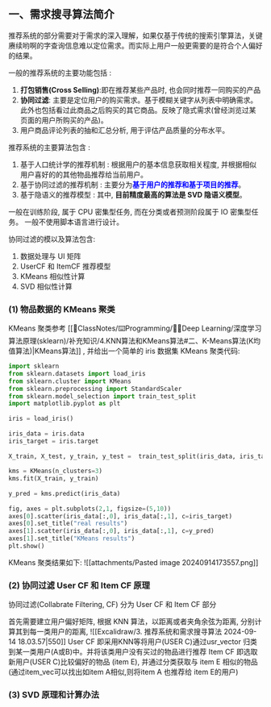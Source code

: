 ## 一、需求搜寻算法简介 
推荐系统的部分需要对于需求的深入理解，如果仅基于传统的搜索引擎算法，关键赓续哟啊的字查询信息难以定位需求。而实际上用户一般更需要的是符合个人偏好的结果。

一般的推荐系统的主要功能包括 : 
1. **打包销售(Cross Selling)**:即在推荐某些产品时, 也会同时推荐一同购买的产品
2. **协同过滤**: 主要是定位用户的购买需求。基于模糊关键字从列表中明确需求。此外也包括看过此商品之后购买的其它商品。反映了隐式需求(曾经浏览过某页面的用户所购买的产品)。
3. 用户商品评论列表的抽和汇总分析, 用于评估产品质量的分布水平。

推荐系统的主要算法包含 : 
1. 基于人口统计学的推荐机制 : 根据用户的基本信息获取相关程度, 并根据相似用户喜好的的其他物品推荐给当前用户。
2. 基于协同过滤的推荐机制 : 主要分为<b><mark style="background: transparent; color: blue">基于用户的推荐和基于项目的推荐</mark></b>。
3. 基于隐语义的推荐模型 : 其中, **目前精度最高的算法是 SVD 隐语义模型**。

一般在训练阶段, 属于 CPU 密集型任务, 而在分类或者预测阶段属于 IO 密集型任务。 一般不使用脚本语言进行设计。

协同过滤的模以及算法包含: 
1. 数据处理与 UI 矩阵 
2. UserCF 和 ItemCF 推荐模型
3. KMeans 相似性计算 
4. SVD 相似性计算  

### (1) 物品数据的 KMeans 聚类
KMeans 聚类参考 [[📘ClassNotes/⌨️Programming/👨‍🎓Deep Learning/深度学习算法原理(sklearn)/补充知识/4.KNN算法和KMeans算法#二、K-Means算法(K均值算法)|KMeans算法]] , 并给出一个简单的 iris 数据集 KMeans 聚类代码:
```python
import sklearn  
from sklearn.datasets import load_iris  
from sklearn.cluster import KMeans  
from sklearn.preprocessing import StandardScaler  
from sklearn.model_selection import train_test_split  
import matplotlib.pyplot as plt  
  
iris = load_iris()  
  
iris_data = iris.data  
iris_target = iris.target  
  
X_train, X_test, y_train, y_test =  train_test_split(iris_data, iris_target, test_size=0.2, random_state=None)  
  
kms = KMeans(n_clusters=3)  
kms.fit(X_train, y_train)  
  
y_pred = kms.predict(iris_data)  
  
fig, axes = plt.subplots(2,1, figsize=(5,10))  
axes[0].scatter(iris_data[:,0], iris_data[:,1], c=iris_target)  
axes[0].set_title("real results")  
axes[1].scatter(iris_data[:,0], iris_data[:,1], c=y_pred)  
axes[1].set_title("KMeans results")  
plt.show()
```

KMeans 聚类结果如下:
![[attachments/Pasted image 20240914173557.png]]

### (2) 协同过滤 User CF 和 Item CF 原理
协同过滤(Collabrate Filtering, CF) 分为 User CF 和 Item CF 部分

首先需要建立用户偏好矩阵, 根据 KNN 算法，以距离或者夹角余弦为距离, 分别计算其到每一类用户的距离, 
![[Excalidraw/3. 推荐系统和需求搜寻算法 2024-09-14 18.03.57|550]]
User CF 即采用KNN等将用户(USER C)通过usr_vector 归类到某一类用户(A或B)中。并将该类用户没有买过的物品进行推荐
Item CF 即选取新用户(USER C)比较偏好的物品 (item E), 并通过分类获取与 item E 相似的物品 (通过item_vec可以找出如item A相似,则将item A 也推荐给 item E的用户)

### (3) SVD 原理和计算办法
